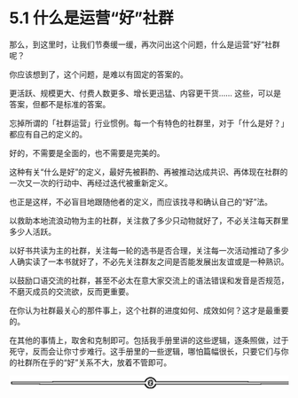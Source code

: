 # 5.1 什么是运营“好”社群

那么，到这里时，让我们节奏缓一缓，再次问出这个问题，什么是运营“好”社群呢？

你应该想到了，这个问题，是难以有固定的答案的。

更活跃、规模更大、付费人数更多、增长更迅猛、内容更干货…… 这些，可以是答案，但都不是标准的答案。

忘掉所谓的「社群运营」行业惯例。每一个有特色的社群里，对于「什么是好？」都应有自己的定义的。

好的，不需要是全面的，也不需要是完美的。

这种有关“什么是好”的定义，最好先被斟酌、再被推动达成共识、再体现在社群的一次又一次的行动中、再经过迭代被重新定义。

也正是这样，不必盲目地跟随他者的定义，而应该找寻和确认自己的“好”法。

以救助本地流浪动物为主的社群，关注救了多少只动物就好了，不必关注每天群里多少人活跃。

以好书共读为主的社群，关注每一轮的选书是否合理，关注每一次活动推动了多少人确实读了一本书就好了，不必先关注群友之间是否能发展出友谊或是一种熟识。

以鼓励口语交流的社群，甚至不必太在意大家交流上的语法错误和发音是否规范，不磨灭成员的交流欲，反而更重要。

在你认为社群最关心的那件事上，这个社群的进度如何、成效如何？这才是最重要的。

在其他的事情上，取舍和克制即可。包括我手册里讲的这些逻辑，逐条照做，过于死守，反而会让你寸步难行。这手册里的一些逻辑，哪怕篇幅很长，只要它们与你的社群所在乎的“好”关系不大，放着不管即可。

![](img/08b409e548d8d310a42e1b70226b77ec.png)